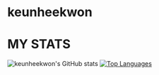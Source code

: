 # keunheekwon






# MY STATS


![keunheekwon's GitHub stats](https://github-readme-stats.vercel.app/api?username=keunheekwon&show_icons=true)
[![Top Languages](https://github-readme-stats.vercel.app/api/top-langs/?username=keunheekwon&layout=compact)](https://github.com/keunheekwon/github-readme-stats)
